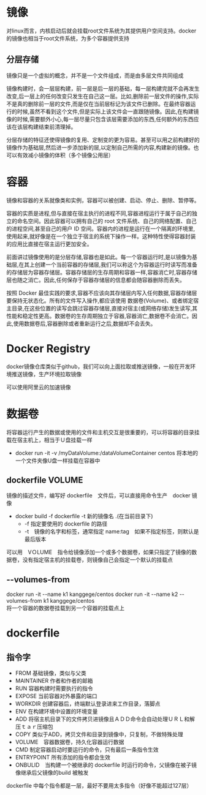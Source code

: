 # 镜像
对linux而言，内核启动后就会挂载root文件系统为其提供用户空间支持。docker的镜像也相当于root文件系统，为多个容器提供支持

## 分层存储
镜像只是一个虚拟的概念，并不是一个文件组成，而是由多层文件共同组成

镜像构建时，会一层层构建，前一层是后一层的基础，每一层构建完就不会再发生改变,后一层上的任何改变只发生在自己这一层。比如,删除前一层文件的操作,实际不是真的删除前一层的文件,而是仅在当前层标记为该文件已删除。在最终容器运行的时候,虽然不看到这个文件,但是实际上该文件会一直跟随镜像。因此,在构建镜像的时候,需要额外小心,每一层尽量只包含该层需要添加的东西,任何额外的东西应该在该层构建结束前清理掉。

分层存储的特征还使得镜像的复用、定制变的更为容易。甚至可以用之前构建好的镜像作为基础层,然后进一步添加新的层,以定制自己所需的内容,构建新的镜像。也可以有效减小镜像的体积（多个镜像公用层）

# 容器
镜像和容器的关系就像类和实例，容器可以被创建、启动、停止、删除、暂停等。

容器的实质是进程,但与直接在宿主执行的进程不同,容器进程运行于属于自己的独立的命名空间。因此容器可以拥有自己的 root 文件系统、自己的网络配置、自己的进程空间,甚至自己的用户 ID 空间。容器内的进程是运行在一个隔离的环境里,使用起来,就好像是在一个独立于宿主的系统下操作一样。这种特性使得容器封装的应用比直接在宿主运行更加安全。

前面讲过镜像使用的是分层存储,容器也是如此。每一个容器运行时,是以镜像为基础层,在其上创建一个当前容器的存储层,我们可以称这个为容器运行时读写而准备的存储层为容器存储层。容器存储层的生存周期和容器一样,容器消亡时,容器存储层也随之消亡。因此,任何保存于容器存储层的信息都会随容器删除而丢失。

按照 Docker 最佳实践的要求,容器不应该向其存储层内写入任何数据,容器存储层要保持无状态化。所有的文件写入操作,都应该使用 数据卷(Volume)、或者绑定宿主目录,在这些位置的读写会跳过容器存储层,直接对宿主(或网络存储)发生读写,其性能和稳定性更高。数据卷的生存周期独立于容器,容器消亡,数据卷不会消亡。因此,使用数据卷后,容器删除或者重新运行之后,数据却不会丢失。

# Docker Registry
docker镜像仓库类似于github，我们可以向上面拉取或推送镜像，一般在开发环境推送镜像，生产环境拉取镜像

可以使用阿里云的加速镜像

# 数据卷
将容器运行产生的数据或使用的文件和主机交互是很重要的，可以将容器的目录挂载在宿主机上，相当于Ｕ盘挂载一样
- docker run -it -v /myDataVolume:/dataVolumeContainer centos 将本地的一个文件夹像U盘一样挂载在容器中

## dockerfile VOLUME
镜像的描述文件，编写好 dockerfile　文件后，可以直接用命令生产　docker 镜像

- docker build -f dockerfile -t 新的镜像名 .(在当前目录下)
    - -f 指定要使用的 dockerfile 的路径
    - -t　镜像的名字和标签，通常指定 name:tag　如果不指定标签，则默认是最后版本


可以用　VＯLUME　指令给镜像添加一个或多个数据卷，如果只指定了镜像的数据卷，没有指定宿主机的挂载卷，则镜像自己会指定一个默认的挂载点

## --volumes-from 
docker run -it --name k1 kanggege/centos
docker run -it --name k2 --volumes-from k1 kanggege/centos  
将一个容器的数据卷挂载到另一个容器的挂载点上


# dockerfile

## 指令字
- FROM 基础镜像，类似与父类
- MAINTAINER 作者和作者的邮箱
- RUN 容器构建时需要执行的指令
- EXPOSE 当前容器对外暴露的端口
- WORKDIR 创建容器后，终端默认登录进来工作目录，落脚点
- ENV 在构建环境中设置的环境变量
- ADD 将宿主机目录下的文件拷贝进镜像且ＡＤＤ命令会自动处理ＵＲＬ和解压ｔａｒ压缩包
- COPY 类似于ADD，拷贝文件和目录到镜像中，只复制，不做特殊处理
- VOLUME　容器数据卷，持久化容器运行数据
- CMD 制定容器启动时要运行的命令，只有最后一条指令生效
- ENTRYPOINT 所有添加的指令都会生效
- ONBULID　当构建一个被继承的 dockerfile 时运行的命令，父镜像在被子镜像继承后父镜像的build 被触发

dockerfile 中每个指令都是一层，最好不要用太多指令（好像不能超过127层）
